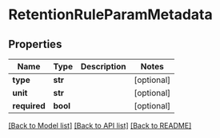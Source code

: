 # RetentionRuleParamMetadata

## Properties
Name | Type | Description | Notes
------------ | ------------- | ------------- | -------------
**type** | **str** |  | [optional] 
**unit** | **str** |  | [optional] 
**required** | **bool** |  | [optional] 

[[Back to Model list]](../README.md#documentation-for-models) [[Back to API list]](../README.md#documentation-for-api-endpoints) [[Back to README]](../README.md)

